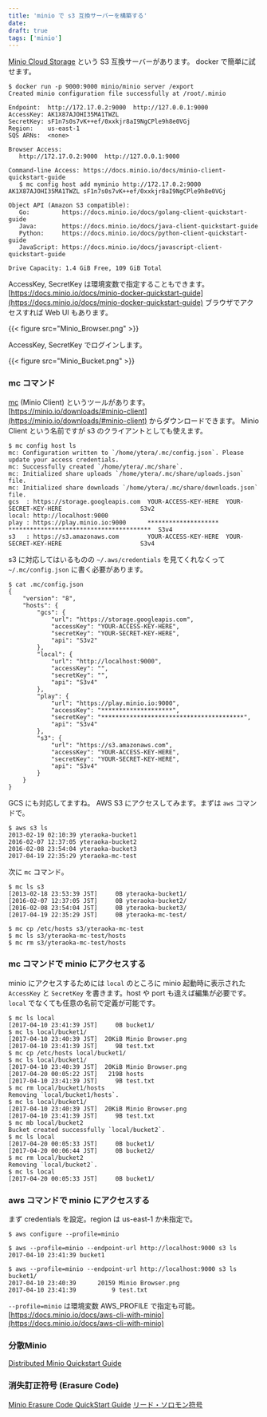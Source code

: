 ```yaml
---
title: 'minio で s3 互換サーバーを構築する'
date: 
draft: true
tags: ['minio']
---
```


[Minio Cloud Storage](https://www.minio.io/) という S3 互換サーバーがあります。 docker で簡単に試せます。

```
$ docker run -p 9000:9000 minio/minio server /export
Created minio configuration file successfully at /root/.minio

Endpoint:  http://172.17.0.2:9000  http://127.0.0.1:9000
AccessKey: AK1X87AJOHI35MA1TWZL 
SecretKey: sF1n7s0s7vK++ef/0xxkjr8aI9NgCPle9h8e0VGj 
Region:    us-east-1
SQS ARNs:  <none>

Browser Access:
   http://172.17.0.2:9000  http://127.0.0.1:9000

Command-line Access: https://docs.minio.io/docs/minio-client-quickstart-guide
   $ mc config host add myminio http://172.17.0.2:9000 AK1X87AJOHI35MA1TWZL sF1n7s0s7vK++ef/0xxkjr8aI9NgCPle9h8e0VGj

Object API (Amazon S3 compatible):
   Go:         https://docs.minio.io/docs/golang-client-quickstart-guide
   Java:       https://docs.minio.io/docs/java-client-quickstart-guide
   Python:     https://docs.minio.io/docs/python-client-quickstart-guide
   JavaScript: https://docs.minio.io/docs/javascript-client-quickstart-guide

Drive Capacity: 1.4 GiB Free, 109 GiB Total
```

AccessKey, SecretKey は環境変数で指定することもできます。
[https://docs.minio.io/docs/minio-docker-quickstart-guide](https://docs.minio.io/docs/minio-docker-quickstart-guide) ブラウザでアクセスすれば Web UI もあります。

{{< figure src="Minio_Browser.png" >}}

AccessKey, SecretKey でログインします。

{{< figure src="Minio_Bucket.png" >}}

### mc コマンド

[mc](https://github.com/minio/mc) (Minio Client) というツールがあります。[https://minio.io/downloads/#minio-client](https://minio.io/downloads/#minio-client) からダウンロードできます。 Minio Client という名前ですが s3 のクライアントとしても使えます。

```
$ mc config host ls
mc: Configuration written to `/home/ytera/.mc/config.json`. Please update your access credentials.
mc: Successfully created `/home/ytera/.mc/share`.
mc: Initialized share uploads `/home/ytera/.mc/share/uploads.json` file.
mc: Initialized share downloads `/home/ytera/.mc/share/downloads.json` file.
gcs  : https://storage.googleapis.com  YOUR-ACCESS-KEY-HERE  YOUR-SECRET-KEY-HERE                      S3v2
local: http://localhost:9000         
play : https://play.minio.io:9000      ********************  ****************************************  S3v4
s3   : https://s3.amazonaws.com        YOUR-ACCESS-KEY-HERE  YOUR-SECRET-KEY-HERE                      S3v4
```

s3 に対応してはいるものの `~/.aws/credentials` を見てくれなくって `~/.mc/config.json` に書く必要があります。

```
$ cat .mc/config.json 
{
	"version": "8",
	"hosts": {
		"gcs": {
			"url": "https://storage.googleapis.com",
			"accessKey": "YOUR-ACCESS-KEY-HERE",
			"secretKey": "YOUR-SECRET-KEY-HERE",
			"api": "S3v2"
		},
		"local": {
			"url": "http://localhost:9000",
			"accessKey": "",
			"secretKey": "",
			"api": "S3v4"
		},
		"play": {
			"url": "https://play.minio.io:9000",
			"accessKey": "********************",
			"secretKey": "****************************************",
			"api": "S3v4"
		},
		"s3": {
			"url": "https://s3.amazonaws.com",
			"accessKey": "YOUR-ACCESS-KEY-HERE",
			"secretKey": "YOUR-SECRET-KEY-HERE",
			"api": "S3v4"
		}
	}
}
```

GCS にも対応してますね。 AWS S3 にアクセスしてみます。まずは `aws` コマンドで。

```
$ aws s3 ls 
2013-02-19 02:10:39 yteraoka-bucket1
2016-02-07 12:37:05 yteraoka-bucket2
2016-02-08 23:54:04 yteraoka-bucket3
2017-04-19 22:35:29 yteraoka-mc-test
```

次に `mc` コマンド。

```
$ mc ls s3
[2013-02-18 23:53:39 JST]     0B yteraoka-bucket1/
[2016-02-07 12:37:05 JST]     0B yteraoka-bucket2/
[2016-02-08 23:54:04 JST]     0B yteraoka-bucket3/
[2017-04-19 22:35:29 JST]     0B yteraoka-mc-test/
```

```
$ mc cp /etc/hosts s3/yteraoka-mc-test
$ mc ls s3/yteraoka-mc-test/hosts
$ mc rm s3/yteraoka-mc-test/hosts
```

### mc コマンドで minio にアクセスする

minio にアクセスするためには `local` のところに minio 起動時に表示された `AccessKey` と `SecretKey` を書きます。host や port も違えば編集が必要です。 `local` でなくても任意の名前で定義が可能です。

```
$ mc ls local
[2017-04-10 23:41:39 JST]     0B bucket1/
$ mc ls local/bucket1/
[2017-04-10 23:40:39 JST]  20KiB Minio Browser.png
[2017-04-10 23:41:39 JST]     9B test.txt
$ mc cp /etc/hosts local/bucket1/
$ mc ls local/bucket1/
[2017-04-10 23:40:39 JST]  20KiB Minio Browser.png
[2017-04-20 00:05:22 JST]   219B hosts
[2017-04-10 23:41:39 JST]     9B test.txt
$ mc rm local/bucket1/hosts
Removing `local/bucket1/hosts`.
$ mc ls local/bucket1/
[2017-04-10 23:40:39 JST]  20KiB Minio Browser.png
[2017-04-10 23:41:39 JST]     9B test.txt
$ mc mb local/bucket2
Bucket created successfully `local/bucket2`.
$ mc ls local
[2017-04-20 00:05:33 JST]     0B bucket1/
[2017-04-20 00:06:44 JST]     0B bucket2/
$ mc rm local/bucket2
Removing `local/bucket2`.
$ mc ls local
[2017-04-20 00:05:33 JST]     0B bucket1/
```

### aws コマンドで minio にアクセスする

まず credentials を設定。region は us-east-1 か未指定で。

```
$ aws configure --profile=minio
```

```
$ aws --profile=minio --endpoint-url http://localhost:9000 s3 ls
2017-04-10 23:41:39 bucket1

$ aws --profile=minio --endpoint-url http://localhost:9000 s3 ls bucket1/
2017-04-10 23:40:39      20159 Minio Browser.png
2017-04-10 23:41:39          9 test.txt
```

`--profile=minio` は環境変数 AWS\_PROFILE で指定も可能。 [https://docs.minio.io/docs/aws-cli-with-minio](https://docs.minio.io/docs/aws-cli-with-minio)

### 分散Minio

[Distributed Minio Quickstart Guide](https://docs.minio.io/docs/distributed-minio-quickstart-guide)

### 消失訂正符号 (Erasure Code)

[Minio Erasure Code QuickStart Guide](https://docs.minio.io/docs/minio-erasure-code-quickstart-guide) [リード・ソロモン符号](https://ja.wikipedia.org/wiki/%E3%83%AA%E3%83%BC%E3%83%89%E3%83%BB%E3%82%BD%E3%83%AD%E3%83%A2%E3%83%B3%E7%AC%A6%E5%8F%B7)
